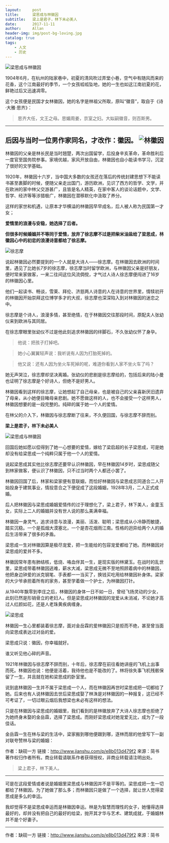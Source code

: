 ```yaml
---
layout:     post
title:      梁思成与林徽因
subtitle:   梁上是君子，林下未必美人
date:       2017-11-11
author:     Allan
header-img: img/post-bg-loving.jpg
catalog: true
tags:
    - 人文
    - 历史
---
```


![梁思成与林徽因](http://upload-images.jianshu.io/upload_images/7492897-2d82fff8ca92cf53?imageMogr2/auto-orient/strip%7CimageView2/2/w/1240)

1904年6月，在杭州的陆家巷中，初夏的清风吹过弄堂小巷，空气中有随风而来的花香，这个江南最好的季节，一个女孩呱呱坠地，她的一生也如这江南初夏的花，鲜艳过后又迅速凋零。

这个女孩便是民国才女林徽因，她的名字是林祖父所取，原叫“徽音”，取自于《诗·大雅·思齐》：

>思齐大任，文王之母。思媚周姜，京室之妇。大姒嗣徽音，则百斯男。

----------
后因与当时一位男作家同名，才改作：徽因。
![林徽因](http://upload-images.jianshu.io/upload_images/7492897-a1c89d37e6ea2f57?imageMogr2/auto-orient/strip%7CimageView2/2/w/1240)
---
林徽因的父亲是林长民是当时翘楚，两次出国留学，后投身辛亥革命，革命胜利后一度官至国务院参事。家境优越，家风开放自由，林徽因也自小能读书学习，沉淀了很好的文学基础。

1920年，林徽因十六岁，当中国大多数的女孩还在落后的传统封建思想下不能读书甚至裹脚的时候，便随父亲走出国门，游历欧洲，见识了西方的哲学、文学，并在欧洲的家中林父交游甚广，且皆是名人精英，在家中客人的谈论话题中，文学、哲学、经济等等涉猎极广，林徽因在潜移默化中汲取了养分。

这样的家世和机遇，让原本才华横溢的林徽因早早成名，后人被人称为民国第一才女；

**爱情里的浪漫与安稳，她选择了后者。**

**但很多时候婚姻并不等同于爱情，放弃了徐志摩不过是把柴米油盐给了梁思成，林徽因心中的初恋的浪漫诗意都给了徐志摩。**

![徐志摩](http://upload-images.jianshu.io/upload_images/7492897-034417a65226d806?imageMogr2/auto-orient/strip%7CimageView2/2/w/1240)

说起林徽因必然要提到的一个人就是大诗人——徐志摩。在林徽因去欧洲的时间里，遇见了比她长7岁的徐志摩，徐志摩当时留学欧洲，与林徽因父亲是好朋友，便时常来家做客，一来二往间这位风流倜傥，才气过人诗人徐志摩便闯进了16岁的林徽因心里。

他们一起读书、畅谈，雪莱、拜伦、济慈两人诗意的人在诗意的世界里，情犊初开的林徽因开始崇拜这位博学多才的大叔，徐志摩也深深陷入到对林徽因的迷恋之中。

徐志摩是个诗人，浪漫多情，甚至绝情，在于林徽因交往那段时间，原配夫人张幼仪来到欧洲与其同居。

在徐志摩眼里张幼仪不过是他此刻追求林徽因的绊脚石，不久张幼仪怀了身孕。

>他说：把孩子打掉吧。

>她小心翼翼轻声说：我听说有人因为打胎死掉的。

>他又说：还有人因为坐火车死掉的呢，难道你看到人家不坐火车了吗？

她无声哭泣，徐志摩却坚决离婚。张幼仪的悲剧是徐志摩给的，包括后来的陆小曼也证明了徐志摩是个好诗人，但绝不是好男人。



林徽因看到这样的徐志摩，让她想起了自己母亲，也是被自己的父亲喜新厌旧遗弃了母亲，从小她便目睹母亲悲剧。她不愿做这样的人，也不会接受一个这样男人，林徽因想要的是一段完整的。纯碎的属于她一个人的爱情。

在林父的介入下，林徽因与徐志摩断了往来，不久便回国，与徐志摩不辞而别。


**梁上是君子，林下未必美人**

![梁思成与林徽因](http://upload-images.jianshu.io/upload_images/7492897-ee6b160b7f2f8df5?imageMogr2/auto-orient/strip%7CimageView2/2/w/1240)

回国后她如愿以偿得到了她一心想要的爱情，嫁给了梁启超的长子梁思成，可是她却没有给梁思成一个纯粹只属于他一个人的爱情。

说起梁思成其实他比徐志摩还要早认识林徽因，早在林徽因14岁时，梁思成随父到林家做客，便认识了林徽因，只不过当时两个人都还小罢了。

林徽因回国了后，林家和梁家便有意联姻，而恰好林徽因与梁思成志同道合二人开始投身于建筑事业，情投意合之下便促成了这段婚姻，1928年3月，二人正式成婚。

后人把林徽因与梁思成婚姻爱情传的过于理想化了，梁上君子，林下美人，金童玉女，实际上二人的婚姻并没有世人说的那么美满幸福。

林徽因一身灵气，追求诗意与浪漫，美丽、活泼、聪明；梁思成从小冷静而敏捷，踏实沉稳。一个是孤烟大漠塞北，一个是杏花烟雨江南。性格的迥异给两个人的婚后生活带来了很多的矛盾。

梁思成一生对林徽因算是极尽宠爱，把一生能给的包容宠爱都给了她。而林徽因对梁思成的爱并不多。

林徽因常年患有肺结核，低烧、咯血伴其一生，是现实版的林黛玉。在战时的乱世里，梁思成带着林徽因逃难，薪水大减，梁思成无微不至地照顾着病中的林徽因，他把身边钟爱的派克钢笔、手表都一一当买了，换钱买吃用给林徽因补身体。梁家的大少爷承担着所有的家务，甚至学着做一个护士，为林徽因打针。

从1940年飘零到李庄之后，林徽因的身体一日不如一日，曾经飞扬灵动的少女，此刻已然是形销骨立的老妇人。但是梁思成对林徽因的宠爱从未消减，不论她才高过人红颜如花，还是人老珠黄疾病缠身。

![梁思成](http://upload-images.jianshu.io/upload_images/7492897-440bb4499e5d5fe7?imageMogr2/auto-orient/strip%7CimageView2/2/w/1240)

林徽因一生心里都装着徐志摩，面对金岳霖的爱林徽因只是拒而不绝，甚至曾当面向梁思成表达过对岳的爱。

梁思成只说：徽因，你幸福就好。

谁又听见他心碎的声音。

1921年林徽因与徐志摩不辞而别，十年后，徐志摩在前往看她讲座的飞机上出事而死。林徽因也说：他便是活着，我待他也是不能改的了。林将徐失事飞机残骸保留了一生，并且就在她和梁思成的卧室里。



说到底林徽因一生并不属于梁思成一个人，而在林徽因再世时梁思成把一切都给了她。后来也有人说林徽因去世后梁思成娶了林洙是对林徽因的一种报复，这已经不可考证了，一切过眼云烟后我想梁也未必有这样的想法。

只是在林徽因与梁思成的婚姻里，我们看到的是林徽放弃了大诗人徐志摩也拒绝了为她终身未娶的金岳霖，选择了梁思成。而刚好梁思成对她宠爱无比，成为了一段佳话。



金岳霖一生在林与梁的生活中，梁家搬到哪他便跟到哪，逐林而居的他曾写下一副对联夸赞林与梁的婚姻：

作者：缺砚一方
链接：http://www.jianshu.com/p/e8b013d479f2
來源：简书
著作权归作者所有。商业转载请联系作者获得授权，非商业转载请注明出处。

>梁上君子，林下美人。

----------
可是在这段爱情或者说是婚姻里梁思成与林徽因并不是平等的。梁思成把一生一切都给了林徽因，为了她做了那么多；而林徽因只是做了一个选择，就让世人觉得梁思成是多么的幸运。

我却觉得不是梁思成幸运而是林徽因幸运。林是为智慧而理性的女子，她懂得选择最好的，却并没有把自己的最好的给梁，抛开其才华与艺术、建筑成就，于婚姻林并不是个好妻子。






----------


作者：缺砚一方
链接：http://www.jianshu.com/p/e8b013d479f2
來源：简书

